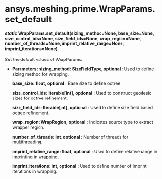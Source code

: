 # ansys.meshing.prime.WrapParams.set_default

#### *static* WrapParams.set_default(sizing_method=None, base_size=None, size_control_ids=None, size_field_ids=None, wrap_region=None, number_of_threads=None, imprint_relative_range=None, imprint_iterations=None)

Set the default values of WrapParams.

* **Parameters:**
  **sizing_method: SizeFieldType, optional**
  : Used to define sizing method for wrapping.

  **base_size: float, optional**
  : Base size to define octree.

  **size_control_ids: Iterable[int], optional**
  : Used to construct geodesic sizes for octree refinement.

  **size_field_ids: Iterable[int], optional**
  : Used to define size field based octree refinement.

  **wrap_region: WrapRegion, optional**
  : Indicates source type to extract wrapper region.

  **number_of_threads: int, optional**
  : Number of threads for multithreading.

  **imprint_relative_range: float, optional**
  : Used to define relative range in imprinting in wrapping.

  **imprint_iterations: int, optional**
  : Used to define number of imprint iterations in wrapping.

<!-- !! processed by numpydoc !! -->
